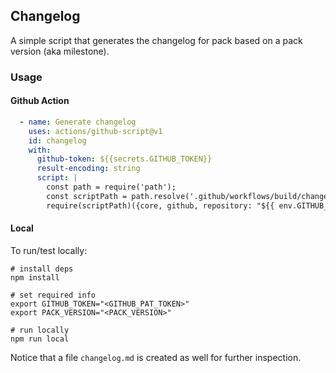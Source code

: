 ## Changelog

A simple script that generates the changelog for pack based on a pack version (aka milestone).

### Usage

#### Github Action

```yaml
  - name: Generate changelog
    uses: actions/github-script@v1
    id: changelog
    with:
      github-token: ${{secrets.GITHUB_TOKEN}}
      result-encoding: string
      script: |
        const path = require('path');
        const scriptPath = path.resolve('.github/workflows/build/changelog/index.js');
        require(scriptPath)({core, github, repository: "${{ env.GITHUB_REPOSITORY }}", version: "${{ env.PACK_VERSION }}" });
```

#### Local

To run/test locally:

```shell
# install deps
npm install

# set required info
export GITHUB_TOKEN="<GITHUB_PAT_TOKEN>"
export PACK_VERSION="<PACK_VERSION>"

# run locally
npm run local
```

Notice that a file `changelog.md` is created as well for further inspection.